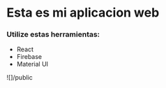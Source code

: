 # Esta es mi aplicacion web

### Utilize estas herramientas:
- React
- Firebase
- Material UI

![]/public
